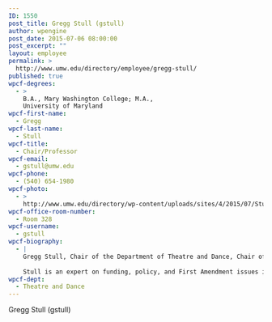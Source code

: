 ```yaml
---
ID: 1550
post_title: Gregg Stull (gstull)
author: wpengine
post_date: 2015-07-06 08:00:00
post_excerpt: ""
layout: employee
permalink: >
  http://www.umw.edu/directory/employee/gregg-stull/
published: true
wpcf-degrees:
  - >
    B.A., Mary Washington College; M.A.,
    University of Maryland
wpcf-first-name:
  - Gregg
wpcf-last-name:
  - Stull
wpcf-title:
  - Chair/Professor
wpcf-email:
  - gstull@umw.edu
wpcf-phone:
  - (540) 654-1980
wpcf-photo:
  - >
    http://www.umw.edu/directory/wp-content/uploads/sites/4/2015/07/Stull-Gregg12.jpg
wpcf-office-room-number:
  - Room 328
wpcf-username:
  - gstull
wpcf-biography:
  - |
    Gregg Stull, Chair of the Department of Theatre and Dance, Chair of the Department of Music and Professor of Theatre, earned an M.A. (1986) in theatre from the University of Maryland after receiving a B.A. (1982) in dramatic arts from Mary Washington College.
    
    Stull is an expert on funding, policy, and First Amendment issues involving the arts. He consults with arts organizations throughout the country in the area of strategic planning, artistic assessment, and community engagement. He has served as a panelist for the Ohio Arts Council and as an evaluator for the National Endowment for the Arts. An expert on social action and the arts, Stull has directed two international displays of the entire AIDS Memorial Quilt.
wpcf-dept:
  - Theatre and Dance
---
```

Gregg Stull (gstull)
